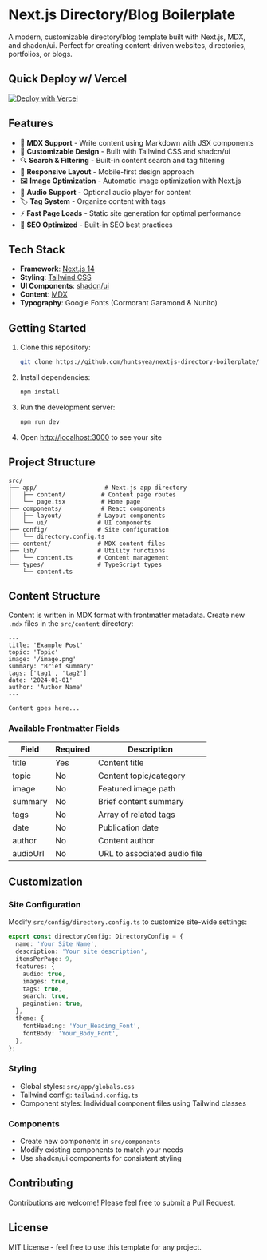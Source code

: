 # Next.js Directory/Blog Boilerplate

A modern, customizable directory/blog template built with Next.js, MDX, and shadcn/ui. Perfect for creating content-driven websites, directories, portfolios, or blogs.

## Quick Deploy w/ Vercel
[![Deploy with Vercel](https://vercel.com/button)](https://vercel.com/new/clone?repository-url=https%3A%2F%2Fgithub.com%2Fhuntsyea%2Fnextjs-directory-boilerplate&project-name=nextjs-boilerplate&repository-name=nextjs-boilerplate&skippable-integrations=1)

## Features

- 📝 **MDX Support** - Write content using Markdown with JSX components
- 🎨 **Customizable Design** - Built with Tailwind CSS and shadcn/ui
- 🔍 **Search & Filtering** - Built-in content search and tag filtering
- 📱 **Responsive Layout** - Mobile-first design approach
- 🖼️ **Image Optimization** - Automatic image optimization with Next.js
- 🎵 **Audio Support** - Optional audio player for content
- 🏷️ **Tag System** - Organize content with tags
- ⚡ **Fast Page Loads** - Static site generation for optimal performance
- 🎯 **SEO Optimized** - Built-in SEO best practices

## Tech Stack

- **Framework**: [Next.js 14](https://nextjs.org/)
- **Styling**: [Tailwind CSS](https://tailwindcss.com/)
- **UI Components**: [shadcn/ui](https://ui.shadcn.com/)
- **Content**: [MDX](https://mdxjs.com/)
- **Typography**: Google Fonts (Cormorant Garamond & Nunito)

## Getting Started

1. Clone this repository:
   ```bash
   git clone https://github.com/huntsyea/nextjs-directory-boilerplate/
   ```

2. Install dependencies:
   ```bash
   npm install
   ```

3. Run the development server:
   ```bash
   npm run dev
   ```

4. Open [http://localhost:3000](http://localhost:3000) to see your site

## Project Structure

```
src/
├── app/                   # Next.js app directory
│   ├── content/          # Content page routes
│   └── page.tsx          # Home page
├── components/           # React components
│   ├── layout/          # Layout components
│   └── ui/              # UI components
├── config/              # Site configuration
│   └── directory.config.ts
├── content/             # MDX content files
├── lib/                 # Utility functions
│   └── content.ts       # Content management
└── types/               # TypeScript types
    └── content.ts
```

## Content Structure

Content is written in MDX format with frontmatter metadata. Create new `.mdx` files in the `src/content` directory:

```mdx
---
title: 'Example Post'
topic: 'Topic'
image: '/image.png'
summary: "Brief summary"
tags: ['tag1', 'tag2']
date: '2024-01-01'
author: 'Author Name'
---

Content goes here...
```

### Available Frontmatter Fields

| Field    | Required | Description                    |
|----------|----------|--------------------------------|
| title    | Yes      | Content title                  |
| topic    | No       | Content topic/category         |
| image    | No       | Featured image path            |
| summary  | No       | Brief content summary          |
| tags     | No       | Array of related tags          |
| date     | No       | Publication date               |
| author   | No       | Content author                 |
| audioUrl | No       | URL to associated audio file   |

## Customization

### Site Configuration

Modify `src/config/directory.config.ts` to customize site-wide settings:

```typescript
export const directoryConfig: DirectoryConfig = {
  name: 'Your Site Name',
  description: 'Your site description',
  itemsPerPage: 9,
  features: {
    audio: true,
    images: true,
    tags: true,
    search: true,
    pagination: true,
  },
  theme: {
    fontHeading: 'Your_Heading_Font',
    fontBody: 'Your_Body_Font',
  },
};
```

### Styling

- Global styles: `src/app/globals.css`
- Tailwind config: `tailwind.config.ts`
- Component styles: Individual component files using Tailwind classes

### Components

- Create new components in `src/components`
- Modify existing components to match your needs
- Use shadcn/ui components for consistent styling

## Contributing

Contributions are welcome! Please feel free to submit a Pull Request.

## License

MIT License - feel free to use this template for any project.

